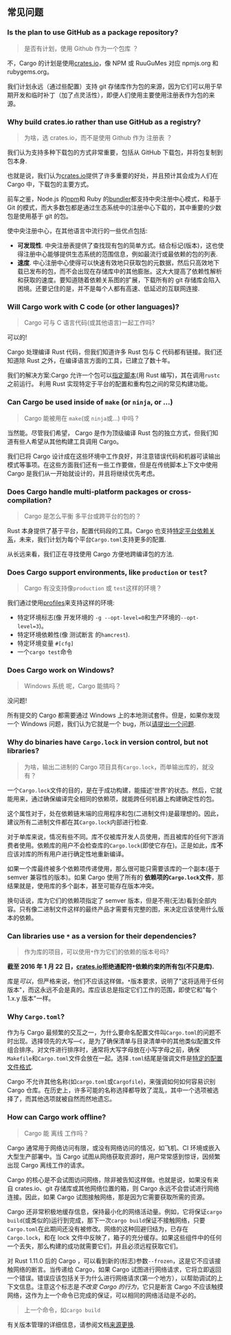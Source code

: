 ## 常见问题

### Is the plan to use GitHub as a package repository?

> 是否有计划，使用 Github 作为一个包库 ？

不，Cargo 的计划是使用[crates.io]，像 NPM 或 RuuGuMes 对应 npmjs.org 和 rubygems.org。

我们计划永远（通过些配置）支持 git 存储库作为包的来源，因为它们可以用于早期开发和临时补丁（加了点灵活性），即便人们使用主要使用注册表作为包的来源。

### Why build crates.io rather than use GitHub as a registry?

> 为啥，选 crates.io，而不是使用 Github 作为 注册表 ？

我们认为支持多种下载包的方式非常重要，包括从 GitHub 下载包，并将包复制到包本身.

也就是说，我们认为[crates.io]提供了许多重要的好处，并且预计其会成为人们在 Cargo 中，下载包的主要方式。

前车之鉴，Node.js 的[npm][1]和 Ruby 的[bundler][2]都支持中央注册中心模式，和基于 Git 的模式，而大多数包都是通过生态系统中的注册中心下载的，其中重要的少数包是使用基于 git 的包。

[1]: https://www.npmjs.org
[2]: https://bundler.io

使中央注册中心，在其他语言中流行的一些优点包括:

- **可发现性**. 中央注册表提供了查找现有包的简单方式。结合标记(版本)，这也使得注册中心能够提供生态系统的范围信息，例如最流行或最依赖的包的列表.
- **速度**. 中心注册中心使得可以快速有效地只获取包的元数据，然后只高效地下载已发布的包，而不会出现在存储库中的其他膨胀。这大大提高了依赖性解析和获取的速度。要知道随着依赖关系图的扩展，下载所有的 git 存储库会陷入困境。还要记住的是，并不是每个人都有高速、低延迟的互联网连接.

### Will Cargo work with C code (or other languages)?

> Cargo 可与 C 语言代码(或其他语言)一起工作吗?

可以的!

Cargo 处理编译 Rust 代码，但我们知道许多 Rust 包与 C 代码都有链接。我们还知道除 Rust 之外，在编译语言方面的工具，已建立了数十年。

我们的解决方案:Cargo 允许一个包可以[指定脚本](./build-scripts.md)(用 Rust 编写)，其在调用`rustc`之前运行。 利用 Rust 实现特定于平台的配置和重构包之间的常见构建功能。

### Can Cargo be used inside of `make` (or `ninja`, or ...)

> Cargo 能被用在 `make`(或 `ninja`或...) 中吗 ?

当然能。尽管我们希望， Cargo 是作为顶级编译 Rust 包的独立方式，但我们知道有些人希望从其他构建工具调用 Cargo。

我们已将 Cargo 设计成在这些环境中工作良好，并注意错误代码和机器可读输出模式等事项。在这些方面我们还有一些工作要做，但是在传统脚本上下文中使用 Cargo 是我们从一开始就设计的，并且将继续优先考虑。

### Does Cargo handle multi-platform packages or cross-compilation?

> Cargo 是怎么平衡 多平台或跨平台的包的？

Rust 本身提供了基于平台，配置代码段的工具。Cargo 也支持[特定平台依赖关系][target-deps]，未来，我们计划为每个平台`Cargo.toml`支持更多的配置.

[target-deps]: reference/specifying-dependencies.md#platform-specific-dependencies

从长远来看，我们正在寻找使用 Cargo 方便地跨编译包的方法.

### Does Cargo support environments, like `production` or `test`?

> Cargo 有没支持像`production` 或 `test`这样的环境？

我们通过使用[profiles][profile]来支持这样的环境:

[profile]: ./manifest.md#the-profile-sections

- 特定环境标志(像 开发环境的 `-g --opt-level=0`和生产环境的`--opt-level=3`)。
- 特定环境依赖性(像 测试断言 的`hamcrest`).
- 特定环境变量 `#[cfg]`
- 一个`cargo test`命令

### Does Cargo work on Windows?

> Windows 系统 呢，Cargo 能搞吗？

没问题!

所有提交的 Cargo 都需要通过 Windows 上的本地测试套件。但是，如果你发现一个 Windows 问题，我们认为它就是一个 bug，所以[请提出一个问题][3].

[3]: https://github.com/rust-lang/cargo/issues

### Why do binaries have `Cargo.lock` in version control, but not libraries?

> 为啥，输出二进制的 Cargo 项目具有`Cargo.lock`，而单输出库的，就没有？

一个`Cargo.lock`文件的目的，是在于成功构建，能描述'世界'的状态。然后，它就能用来，通过确保编译完全相同的依赖项，就能跨任何机器上构建确定性的包。

这个属性对于，处在依赖链末端的应用程序和包(二进制文件)是最理想的。因此，建议所有二进制文件都在其`Cargo.lock`内部进行检查.

对于单库来说，情况有些不同。库不仅被库开发人员使用，而且被库的任何下游消费者使用。依赖库的用户不会检查库的`Cargo.lock`(即使它存在)。正是如此，库**不**应该对库的所有用户进行确定性地重新编译。

如果一个库最终被多个依赖项传递使用，那么很可能只需要该库的一个副本(基于 semver 兼容性的版本)。如果 Cargo 使用了所有的 **依赖项的`Cargo.lock`文件**，那结果就是，使用库的多个副本，甚至可能存在版本冲突。

换句话说，库为它们的依赖项指定了 semver 版本，但是不用(无法)看到全部内容。只有像二进制文件这样的最终产品才需要有完整的图，来决定应该使用什么版本的依赖。

### Can libraries use `*` as a version for their dependencies?

> 作为库的项目，可以使用`*`作为它们的依赖的版本号吗?

**截至 2016 年 1 月 22 日，[crates.io]拒绝通配符`*`依赖约束的所有包(不只是库).**

库是*可以*，但严格来说，他们不应该这样做。`*`版本要求，说明了"这将适用于任何版本"，而这永远不会是真的。库应该总是指定它们工作的范围，即使它和"每个 1.x.y 版本"一样。

### Why `Cargo.toml`?

作为与 Cargo 最频繁的交互之一，为什么要命名配置文件叫`Cargo.toml`的问题不时出现。选择领先的大写—`C`，是为了确保清单与目录清单中的其他类似配置文件组合排序。对文件进行排序时，通常将大写字母放在小写字母之前，确保`Makefile`和`Cargo.toml`文件会放在一起。选择`.toml`结尾是强调文件是[特定的配置文件格式](https://github.com/toml-lang/toml).

Cargo 不允许其他名称(如`cargo.toml`或`Cargofile`)，来强调如何如何容易识别 Cargo 仓库。在历史上，许多可能的名称选择都导致了混乱，其中一个选项被选择了，而其他选项就被自然而然地遗忘。

[crates.io]: https://crates.io/

### How can Cargo work offline?

> Cargo 能 离线 工作吗？

Cargo 通常用于网络访问有限，或没有网络访问的情况，如飞机、CI 环境或嵌入大型生产部署中。当 Cargo 试图从网络获取资源时，用户常常感到惊讶，因频繁出现 Cargo 离线工作的请求。

Cargo 的核心是不会试图访问网络，除非被告知这样做。也就是说，如果没有来自 crates.io、git 存储库或其他网络位置的箱，则 Cargo 永远不会尝试进行网络连接。因此，如果 Cargo 试图接触网络，那是因为它需要获取所需的资源。

Cargo 还非常积极地缓存信息，保持最小化的网络活动量。例如，它将保证`cargo build`(或类似的)运行到完成，那下一次`cargo build`保证不接触网络，只要`Cargo.toml`在此期间还没有被修改。网络的这种回避归结为，已存在`Cargo.lock`，和在 lock 文件中反映了，箱子的充分缓存。如果这些组件中的任何一个丢失，那么构建的成功就需要它们，并且必须远程获取它们。

对 Rust 1.11.0 后的 Cargo ，可以看到新的(标志)参数`--frozen`，这是它不应该接触网络的断言。当传递给 Cargo，如果 Cargo 试图进行网络请求，它将立即返回一个错误。错误应该包括关于为什么进行网络请求(第一个地方），以帮助调试的上下文信息。注意这个标志是*不改变 Cargo 的行为*，它只是断言 Cargo 不应该触摸网络，这作为上一个命令已完成的保证，可以相同的网络活动是不必的。

> 上一个命令，如`cargo build`

有关版本管理的详细信息，请参阅文档[来源更换][replace].

[replace]: ./source-replacement.md
